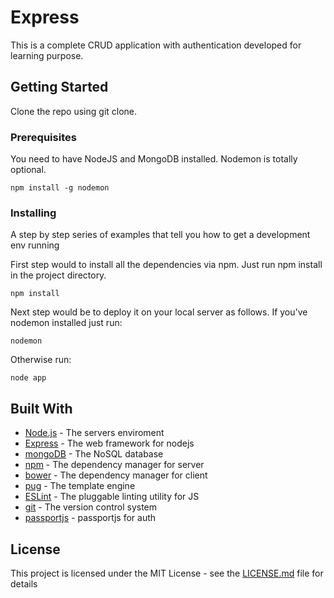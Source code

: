 # Express

This is a complete CRUD application with authentication developed for learning purpose.

## Getting Started

Clone the repo using git clone.

### Prerequisites

You need to have NodeJS and MongoDB installed. Nodemon is totally optional.

```
npm install -g nodemon
```

### Installing

A step by step series of examples that tell you how to get a development env running

First step would to install all the dependencies via npm. Just run npm install in the project directory.

```
npm install
```
Next step would be to deploy it on your local server as follows.
If you've nodemon installed just run:
```
nodemon
```
Otherwise run:
```
node app
```
## Built With

* [Node.js](https://nodejs.org/en/docs/) - The servers enviroment
* [Express](https://expressjs.com/) - The web framework for nodejs
* [mongoDB](https://www.mongodb.com/) - The NoSQL database
* [npm](https://www.npmjs.com/) - The dependency manager for server
* [bower](https://bower.io/) - The dependency manager for client
* [pug](https://pugjs.org/api/getting-started.html) - The template engine
* [ESLint](https://eslint.org/) - The pluggable linting utility for JS
* [git](https://git-scm.com/) - The version control system
* [passportjs](http://www.passportjs.org/) - passportjs for auth

## License

This project is licensed under the MIT License - see the [LICENSE.md](LICENSE.md) file for details
